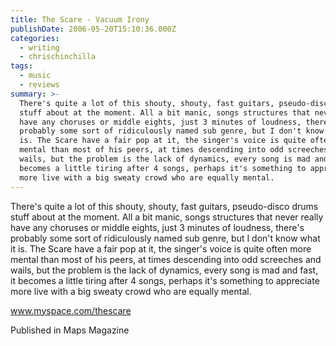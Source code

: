 ```yaml
---
title: The Scare - Vacuum Irony
publishDate: 2006-05-20T15:10:36.000Z
categories:
  - writing
  - chrischinchilla
tags:
  - music
  - reviews
summary: >-
  There's quite a lot of this shouty, shouty, fast guitars, pseudo-disco drums
  stuff about at the moment. All a bit manic, songs structures that never really
  have any choruses or middle eights, just 3 minutes of loudness, there's
  probably some sort of ridiculously named sub genre, but I don't know what it
  is. The Scare have a fair pop at it, the singer's voice is quite often more
  mental than most of his peers, at times descending into odd screeches and
  wails, but the problem is the lack of dynamics, every song is mad and fast, it
  becomes a little tiring after 4 songs, perhaps it's something to appreciate
  more live with a big sweaty crowd who are equally mental.
---
```


There's quite a lot of this shouty, shouty, fast guitars, pseudo-disco drums stuff about at the moment. All a bit manic, songs structures that never really have any choruses or middle eights, just 3 minutes of loudness, there's probably some sort of ridiculously named sub genre, but I don't know what it is. The Scare have a fair pop at it, the singer's voice is quite often more mental than most of his peers, at times descending into odd screeches and wails, but the problem is the lack of dynamics, every song is mad and fast, it becomes a little tiring after 4 songs, perhaps it's something to appreciate more live with a big sweaty crowd who are equally mental.

<a href='https://www.myspace.com/thescare' target='_blank'>www.myspace.com/thescare</a>

Published in Maps Magazine
